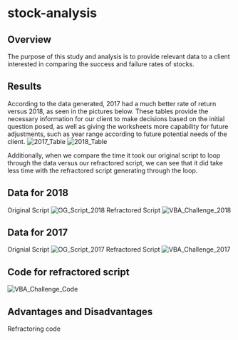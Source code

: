 # stock-analysis

## Overview

The purpose of this study and analysis is to provide relevant data to a client interested in comparing the success and failure rates of stocks.

## Results

According to the data generated, 2017 had a much better rate of return versus 2018, as seen in the pictures below. These tables provide the necessary information for our client to make decisions based on the initial question posed, as well as giving the worksheets more capability for future adjustments, such as year range according to future potential needs of the client.
![2017_Table](2017_Table.png)
![2018_Table](2018_Table.png)


Additionally, when we compare the time it took our original script to loop through the data versus our refractored script, we can see that it did take less time with the refractored script generating through the loop.

## Data for 2018
Original Script
![OG_Script_2018](OG_Script_2018.png)
Refractored Script
![VBA_Challenge_2018](VBA_Challenge_2018.png)

## Data for 2017
Orignial Script
![OG_Script_2017](OG_Script_2017.png)
Refractored Script
![VBA_Challenge_2017](VBA_Challenge_2017.png)

## Code for refractored script
![VBA_Challenge_Code](VBA_Challenge_Code.png)


## Advantages and Disadvantages

Refractoring code
